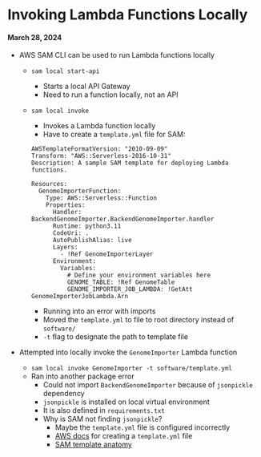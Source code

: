 Invoking Lambda Functions Locally
=================================

#### March 28, 2024

* AWS SAM CLI can be used to run Lambda functions locally
  * `sam local start-api`
    * Starts a local API Gateway
    * Need to run a function locally, not an API
  * `sam local invoke`
    * Invokes a Lambda function locally
    * Have to create a `template.yml` file for SAM:

    ```{yml}
    AWSTemplateFormatVersion: "2010-09-09"
    Transform: "AWS::Serverless-2016-10-31"
    Description: A sample SAM template for deploying Lambda functions.

    Resources:
      GenomeImporterFunction:
        Type: AWS::Serverless::Function
        Properties:
          Handler: BackendGenomeImporter.BackendGenomeImporter.handler
          Runtime: python3.11
          CodeUri: .
          AutoPublishAlias: live
          Layers:
            - !Ref GenomeImporterLayer
          Environment:
            Variables:
              # Define your environment variables here
              GENOME_TABLE: !Ref GenomeTable
              GENOME_IMPORTER_JOB_LAMBDA: !GetAtt GenomeImporterJobLambda.Arn
    ```

    * Running into an error with imports
    * Moved the `template.yml` to file to root directory instead of `software/`
    * `-t` flag to designate the path to template file

* Attempted into locally invoke the `GenomeImporter` Lambda function
  * `sam local invoke GenomeImporter -t software/template.yml`
  * Ran into another package error
    * Could not import `BackendGenomeImporter` because of `jsonpickle`
    dependency
    * `jsonpickle` is installed on local virtual environment
    * It is also defined in `requirements.txt`
    * Why is SAM not finding `jsonpickle`?
      * Maybe the `template.yml` file is configured incorrectly
      * [AWS docs](https://docs.aws.amazon.com/codedeploy/latest/userguide/tutorial-lambda-sam-template.html) for creating a `template.yml` file
      * [SAM template anatomy](https://docs.aws.amazon.com/serverless-application-model/latest/developerguide/sam-specification-template-anatomy.html)


